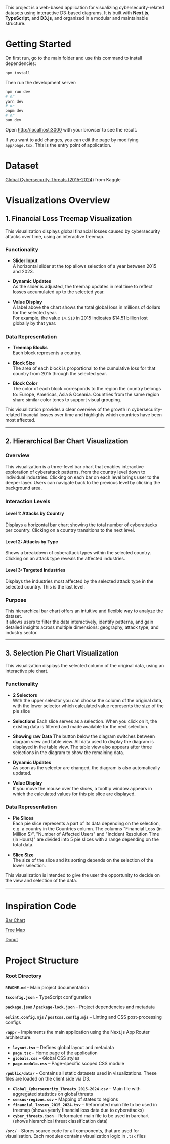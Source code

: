 This project is a web-based application for visualizing cybersecurity-related datasets using interactive D3-based diagrams. It is built with **Next.js**, **TypeScript**, and **D3.js**, and organized in a modular and maintainable structure.

# Getting Started

On first run, go to the main folder and use this command to install dependencies:
```bash
npm install
```
Then run the development server:
```bash
npm run dev
# or
yarn dev
# or
pnpm dev
# or
bun dev
```

Open [http://localhost:3000](http://localhost:3000) with your browser to see the result.

If you want to add changes, you can edit the page by modifying `app/page.tsx`. This is the entry point of application.

# Dataset
[Global Cybersecurity Threats (2015-2024)](https://www.kaggle.com/datasets/atharvasoundankar/global-cybersecurity-threats-2015-2024) from Kaggle


# Visualizations Overview

## 1. Financial Loss Treemap Visualization

This visualization displays global financial losses caused by cybersecurity attacks over time, using an interactive treemap.

### Functionality  
- **Slider Input**  
  A horizontal slider at the top allows selection of a year between 2015 and 2023.

- **Dynamic Updates**  
  As the slider is adjusted, the treemap updates in real time to reflect losses accumulated up to the selected year.

- **Value Display**  
  A label above the chart shows the total global loss in millions of dollars for the selected year.  
  For example, the value `14,510` in 2015 indicates $14.51 billion lost globally by that year.

### Data Representation  
- **Treemap Blocks**  
  Each block represents a country.

- **Block Size**  
  The area of each block is proportional to the cumulative loss for that country from 2015 through the selected year.

- **Block Color**  
  The color of each block corresponds to the region the country belongs to: Europe, Americas, Asia & Oceania.
  Countries from the same region share similar color tones to support visual grouping.

This visualization provides a clear overview of the growth in cybersecurity-related financial losses over time and highlights which countries have been most affected.

---

## 2. Hierarchical Bar Chart Visualization

### Overview  
This visualization is a three-level bar chart that enables interactive exploration of cyberattack patterns, from the country level down to individual industries.
Clicking on each bar on each level brings user to the deeper layer. Users can navigate back to the previous level by clicking the background area.

### Interaction Levels

#### Level 1: Attacks by Country  
Displays a horizontal bar chart showing the total number of cyberattacks per country. Clicking on a country transitions to the next level.

#### Level 2: Attacks by Type  
Shows a breakdown of cyberattack types within the selected country. Clicking on an attack type reveals the affected industries.

#### Level 3: Targeted Industries  
Displays the industries most affected by the selected attack type in the selected country. This is the last level.

### Purpose  
This hierarchical bar chart offers an intuitive and flexible way to analyze the dataset.  
It allows users to filter the data interactively, identify patterns, and gain detailed insights across multiple dimensions: geography, attack type, and industry sector.

--- 

## 3. Selection Pie Chart Visualization

This visualization displays the selected column of the original data, using an interactive pie chart.

### Functionality  
- **2 Selectors**  
  With the upper selector you can choose the column of the original data, with the lower selector which calculated value represents the size of the pie slice

- **Selections**
  Each slice serves as a selection. When you click on it, the existing data is filtered and made available for the next selection.

- **Showing raw Data**
  The button below the diagram switches between diagram view and table view. All data used to display the diagram is displayed in the table view. 
  The table view also appears after three selections in the diagram to show the remaining data.

- **Dynamic Updates**  
  As soon as the selector are changed, the diagram is also automatically updated. 

- **Value Display**  
  If you move the mouse over the slices, a tooltip window appears in which the calculated values for this pie slice are displayed.

### Data Representation  
- **Pie Slices**  
  Each pie slice represents a part of its data depending on the selection, e.g. a country in the Countries column.
  The columns "Financial Loss (in Million $)", "Number of Affected Users" and "Incident Resolution Time (in Hours)" are divided into 5 pie slices with a range depending on the total data.

- **Slice Size**  
  The size of the slice and its sorting depends on the selection of the lower selection.

This visualization is intended to give the user the opportunity to decide on the view and selection of the data.

---

# Inspiration Code
[Bar Chart](https://observablehq.com/@d3/hierarchical-bar-chart)

[Tree Map](https://observablehq.com/@d3/treemap/2)

[Donut](https://codepen.io/ademps/pen/MWKXXN)

# Project Structure

### Root Directory

**`README.md`** - Main project documentation 

**`tsconfig.json`** - TypeScript configuration  

**`package.json` / `package-lock.json`** - Project dependencies and metadata  

**`eslint.config.mjs` / `postcss.config.mjs`** – Linting and CSS post-processing configs 

**`/app/`** - Implements the main application using the Next.js App Router architecture.
- **`layout.tsx`** – Defines global layout and metadata  
- **`page.tsx`** – Home page of the application  
- **`globals.css`** – Global CSS styles  
- **`page.module.css`** – Page-specific scoped CSS module

**`/public/data/`** - Contains all static datasets used in visualizations. These files are loaded on the client side via D3.

- **`Global_Cybersecurity_Threats_2015-2024.csv`** – Main file with aggregated statistics on global threats
- **`census-regions.csv`** – Mapping of states to regions  
- **`financial_losses_2015_2024.tsv`** – Reformated main file to be used in treemap (shows yearly financial loss data due to cyberattacks)
- **`cyber_threats.json`** – Reformated main file to be used in barchart (shows hierarchical threat classification data) 

**`/src/`** - Stores source code for all components, that are used for visualisation. Each modules contains visualization logic in `.tsx` files


